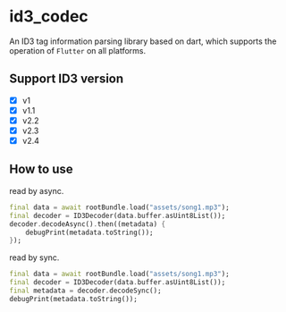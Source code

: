 # id3_codec

An ID3 tag information parsing library based on dart, which supports the operation of `Flutter` on all platforms.

## Support ID3 version

- [x] v1
- [x] v1.1
- [x] v2.2
- [x] v2.3
- [x] v2.4

## How to use

read by async.
```dart
final data = await rootBundle.load("assets/song1.mp3");
final decoder = ID3Decoder(data.buffer.asUint8List());
decoder.decodeAsync().then((metadata) {
    debugPrint(metadata.toString());
});
```

read by sync.
```dart
final data = await rootBundle.load("assets/song1.mp3");
final decoder = ID3Decoder(data.buffer.asUint8List());
final metadata = decoder.decodeSync();
debugPrint(metadata.toString());
```

